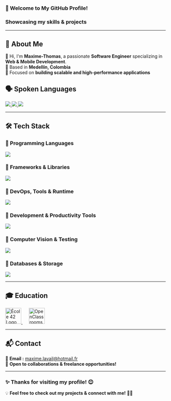 <h3 align="left">🚀 Welcome to My GitHub Profile!</h3>
<h3 align="left">Showcasing my skills & projects</h3>
<hr>

## 🌟 About Me  

👋 Hi, I'm **Maxime-Thomas**, a passionate **Software Engineer** specializing in **Web & Mobile Development**.  
📍 Based in **Medellín, Colombia**  
🎯 Focused on **building scalable and high-performance applications**  


## 🗣️ Spoken Languages  

<p align="left">
  <a href="https://skillicons.dev">
    <img src="https://img.shields.io/badge/French-Native-blue?style=for-the-badge" />
    <img src="https://img.shields.io/badge/Spanish-B2-green?style=for-the-badge" />
    <img src="https://img.shields.io/badge/English-B1-yellow?style=for-the-badge" />
  </a>
</p>

---

## 🛠️ Tech Stack  

### 🔹 Programming Languages  
<p align="left">
  <a href="https://skillicons.dev">
    <img src="https://skillicons.dev/icons?i=c,cpp,js,html,css,php,python" />
  </a>
</p>

### 🔹 Frameworks & Libraries  
<p align="left">
  <a href="https://skillicons.dev">
    <img src="https://skillicons.dev/icons?i=react,angular,django,sass" />
  </a>
</p>

### 🔹 DevOps, Tools & Runtime  
<p align="left">
  <a href="https://skillicons.dev">
    <img src="https://skillicons.dev/icons?i=nodejs,docker,kubernetes,aws,azure,gcp,linux,bash,git,github" />
  </a>
</p>

### 🔹 Development & Productivity Tools  
<p align="left">
  <a href="https://skillicons.dev">
    <img src="https://skillicons.dev/icons?i=vscode,vim,eclipse,figma,autocad,androidstudio,discord" />
  </a>
</p>

### 🔹 Computer Vision & Testing  
<p align="left">
  <a href="https://skillicons.dev">
    <img src="https://skillicons.dev/icons?i=opencv,selenium,jest" />
  </a>
</p>

### 🔹 Databases & Storage  
<p align="left">
  <a href="https://skillicons.dev">
    <img src="https://skillicons.dev/icons?i=mysql,postgresql" />
  </a>
</p>

---

## 🎓 Education  

<p align="left">
  <a href="https://42.fr/en/homepage/">
    <img src="https://upload.wikimedia.org/wikipedia/commons/thumb/8/8d/42_Logo.svg/1024px-42_Logo.svg.png" width="50" alt="École 42 Logo">
  </a>
  &nbsp;&nbsp;&nbsp;&nbsp;
  <a href="https://openclassrooms.com/en/">
    <img src="https://upload.wikimedia.org/wikipedia/fr/0/0d/Logo_OpenClassrooms.png" width="50" alt="OpenClassrooms Logo">
  </a>
</p>

---

## 📬 Contact  

📧 **Email :** maxime.lavail@hotmail.fr <br />
💬 **Open to collaborations & freelance opportunities!**  

---

### ✨ **Thanks for visiting my profile!** 😊  

💡 **Feel free to check out my projects & connect with me!** 🚀🔥  

